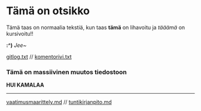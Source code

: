 # Tämä on otsikko

Tämä taas on normaalia tekstiä, kun taas **tämä** on lihavoitu
ja *tääämä* on kursivoitu!!

**:^)** *Jee~*

[gitlog.txt](laskarit/viikko1/gitlog.txt) //
[komentorivi.txt](laskarit/viikko1/komentorivi.txt)

### Tämä on massiivinen muutos tiedostoon

**HUI KAMALAA**


---------------------------------------------------------------------------------------------

[vaatimusmaarittely.md](dokumentaatio/vaatimusmaarittely.md) //
[tuntikirjanpito.md](dokumentaatio/tuntikirjanpito.md)
